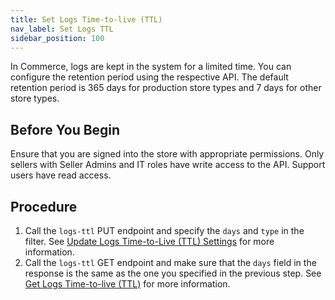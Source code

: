 ```yaml
---
title: Set Logs Time-to-live (TTL)
nav_label: Set Logs TTL
sidebar_position: 100
---
```


In Commerce, logs are kept in the system for a limited time. You can configure the retention period using the respective API. The default retention period is 365 days for production store types and 7 days for other store types.

## Before You Begin

Ensure that you are signed into the store with appropriate permissions. Only sellers with Seller Admins and IT roles have write access to the API. Support users have read access.

## Procedure

1. Call the `logs-ttl` PUT endpoint and specify the `days` and `type` in the filter. See [Update Logs Time-to-Live (TTL) Settings](/docs/personal-data/logs-ttl-settings/update-logs-ttl-settings) for more information.
1. Call the `logs-ttl` GET endpoint and make sure that the `days` field in the response is the same as the one you specified in the previous step. See [Get Logs Time-to-live (TTL)](/docs/personal-data/logs-ttl-settings/get-logs-ttl-settings) for more information.
